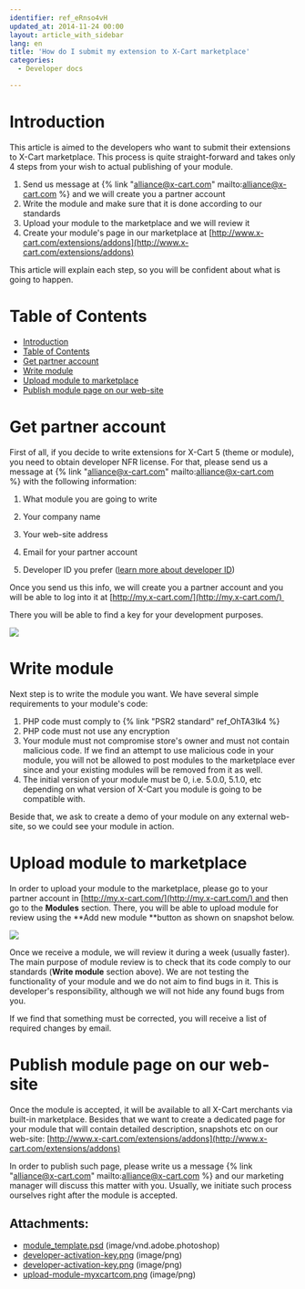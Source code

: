 ```yaml
---
identifier: ref_eRnso4vH
updated_at: 2014-11-24 00:00
layout: article_with_sidebar
lang: en
title: 'How do I submit my extension to X-Cart marketplace'
categories:
  - Developer docs

---
```



# Introduction

This article is aimed to the developers who want to submit their extensions to X-Cart marketplace. This process is quite straight-forward and takes only 4 steps from your wish to actual publishing of your module.

1.  Send us message at {% link "alliance@x-cart.com" mailto:alliance@x-cart.com %} and we will create you a partner account
2.  Write the module and make sure that it is done according to our standards
3.  Upload your module to the marketplace and we will review it
4.  Create your module's page in our marketplace at [http://www.x-cart.com/extensions/addons](http://www.x-cart.com/extensions/addons)

This article will explain each step, so you will be confident about what is going to happen.

# Table of Contents

*   [Introduction](#introduction)
*   [Table of Contents](#table-of-contents)
*   [Get partner account](#get-partner-account)
*   [Write module](#write-module)
*   [Upload module to marketplace](#upload-module-to-marketplace)
*   [Publish module page on our web-site](#publish-module-page-on-our-web-site)

# Get partner account

First of all, if you decide to write extensions for X-Cart 5 (theme or module), you need to obtain developer NFR license. For that, please send us a message at {% link "alliance@x-cart.com" mailto:alliance@x-cart.com %} with the following information:

1.  What module you are going to write
2.  Your company name

3.  Your web-site address

4.  Email for your partner account

5.  Developer ID you prefer ([learn more about developer ID](http://kb.x-cart.com/display/XDD/How+to+create+a+module#Howtocreateamodule-Choosingidentifiers))

Once you send us this info, we will create you a partner account and you will be able to log into it at [http://my.x-cart.com/](http://my.x-cart.com/) 

There you will be able to find a key for your development purposes.

![]({{site.baseurl}}/attachments/7504739/7602839.png)

# Write module

Next step is to write the module you want. We have several simple requirements to your module's code:

1.  PHP code must comply to {% link "PSR2 standard" ref_OhTA3lk4 %}
2.  PHP code must not use any encryption
3.  Your module must not compromise store's owner and must not contain malicious code. If we find an attempt to use malicious code in your module, you will not be allowed to post modules to the marketplace ever since and your existing modules will be removed from it as well.
4.  The initial version of your module must be 0, i.e. 5.0.0, 5.1.0, etc depending on what version of X-Cart you module is going to be compatible with.

Beside that, we ask to create a demo of your module on any external web-site, so we could see your module in action.

# Upload module to marketplace

In order to upload your module to the marketplace, please go to your partner account in [http://my.x-cart.com/](http://my.x-cart.com/) and then go to the **Modules** section. There, you will be able to upload module for review using the **Add new module **button as shown on snapshot below.

![]({{site.baseurl}}/attachments/7504739/7602841.png)

Once we receive a module, we will review it during a week (usually faster). The main purpose of module review is to check that its code comply to our standards (**Write module** section above). We are not testing the functionality of your module and we do not aim to find bugs in it. This is developer's responsibility, although we will not hide any found bugs from you.

If we find that something must be corrected, you will receive a list of required changes by email.

# Publish module page on our web-site

Once the module is accepted, it will be available to all X-Cart merchants via built-in marketplace. Besides that we want to create a dedicated page for your module that will contain detailed description, snapshots etc on our web-site: [http://www.x-cart.com/extensions/addons](http://www.x-cart.com/extensions/addons)

In order to publish such page, please write us a message {% link "alliance@x-cart.com" mailto:alliance@x-cart.com %} and our marketing manager will discuss this matter with you. Usually, we initiate such process ourselves right after the module is accepted.

## Attachments:

* [module_template.psd]({{site.baseurl}}/attachments/7504739/7602402.psd) (image/vnd.adobe.photoshop)  
* [developer-activation-key.png]({{site.baseurl}}/attachments/7504739/7602840.png) (image/png)  
* [developer-activation-key.png]({{site.baseurl}}/attachments/7504739/7602839.png) (image/png)  
* [upload-module-myxcartcom.png]({{site.baseurl}}/attachments/7504739/7602841.png) (image/png)